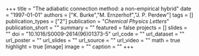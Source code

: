 +++
title = "The adiabatic connection method: a non-empirical hybrid"
date = "1997-01-01"
authors = ["K. Burke","M. Ernzerhof","J. P. Perdew"]
tags = []
publication_types = ["2"]
publication = "_Chemical Physics Letters_"
publication_short = ""
summary = ""
featured = false
projects = []
slides = ""
doi = "10.1016/S0009-2614(96)01373-5"
url_code = ""
url_dataset = ""
url_poster = ""
url_slides = ""
url_source = ""
url_video = ""
math = true
highlight = true
[image]
image = ""
caption = ""
+++

